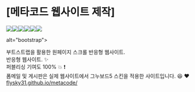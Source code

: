 <h1>[메타코드 웹사이트 제작]</h1> 
<p style="display:flex;">
<img src="https://img.shields.io/badge/HTML5-E34F26?style=flat-square&logo=html5&logoColor=white"/> <img src="https://img.shields.io/badge/CSS3-1572B6?style=flat-square&logo=css3&logoColor=white"/> <img src="https://img.shields.io/badge/Sass-CC6699?style=flat-square&logo=Sass&logoColor=white"/> <img src="https://img.shields.io/badge/JavaScript-F7DF1E?style=flat-square&logo=javascript&logoColor=black"/> <img src="https://img.shields.io/badge/jQuery-0769AD?style=flat-square&logo=jQuery&logoColor=white"/> <img src="https://img.shields.io/badge/Bootstrapap-7952B3?style=flat-square&logo=bootstrap&logoColor=white"/>
</p>
 alt="bootstrap">
</p>

부트스트랩을 활용한 원페이지 스크롤 반응형 웹사이트.<br>
반응형 웹사이트. :sparkles: <br>
퍼블리싱 기여도 100%  :boom:  :exclamation: <br>
폼메일 및 게시판은 실제 웹사이트에서 그누보드5 스킨을 적용한 사이트입니다. :laughing: :heart: <br>
<a title="https://flysky31.github.io/metacode" role="link" target="_blank" rel="noopener noreferrer nofollow" class="text-bold" href="https://flysky31.github.io/metacode/">flysky31.github.io/metacode/</a>
